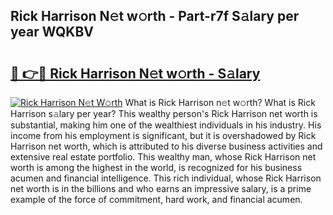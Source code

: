 ## Rick Harrison N𝚎t w𝚘rth - Part-r7f S𝚊lary per year WQKBV

# <h2><a href="http://gc2db54.nevu.top/?p=Rick+Harrison">🔗 👉🔴 Rick Harrison N𝚎t w𝚘rth - S𝚊lary</a></h2>

[![Rick Harrison N𝚎t W𝚘rth](https://i.imgur.com/Oavwk0R.jpeg)](http://gc2db54.nevu.top/?p=Rick+Harrison)
What is Rick Harrison n𝚎t w𝚘rth? What is Rick Harrison s𝚊lary per year?
This wealthy person's Rick Harrison net worth is substantial, making him one of the wealthiest individuals in his industry. His income from his employment is significant, but it is overshadowed by Rick Harrison net worth, which is attributed to his diverse business activities and extensive real estate portfolio. This wealthy man, whose Rick Harrison net worth is among the highest in the world, is recognized for his business acumen and financial intelligence. This rich individual, whose Rick Harrison net worth is in the billions and who earns an impressive salary, is a prime example of the force of commitment, hard work, and financial acumen.

